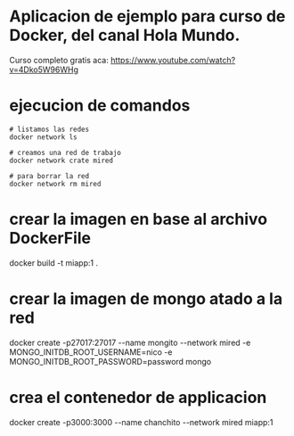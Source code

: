 # Aplicacion de ejemplo para curso de Docker, del canal Hola Mundo.

Curso completo gratis aca: https://www.youtube.com/watch?v=4Dko5W96WHg

# ejecucion de comandos

```
# listamos las redes
docker network ls

# creamos una red de trabajo
docker network crate mired

# para borrar la red
docker network rm mired
```

# crear la imagen en base al archivo DockerFile

docker build -t miapp:1 .

# crear la imagen de mongo atado a la red

docker create -p27017:27017 --name mongito --network mired -e MONGO_INITDB_ROOT_USERNAME=nico -e MONGO_INITDB_ROOT_PASSWORD=password mongo

# crea el contenedor de applicacion

docker create -p3000:3000 --name chanchito --network mired miapp:1
